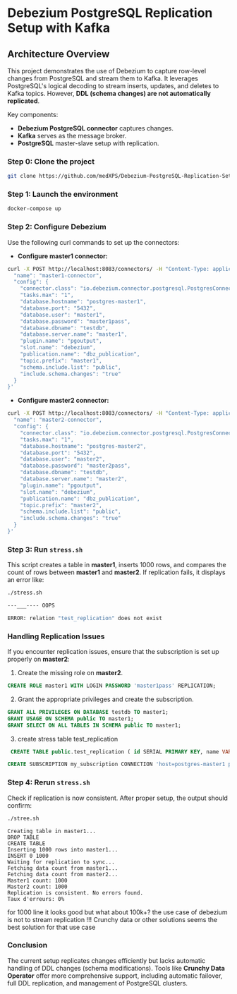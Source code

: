 
# Debezium PostgreSQL Replication Setup with Kafka

## Architecture Overview

This project demonstrates the use of Debezium to capture row-level changes from PostgreSQL and stream them to Kafka. It leverages PostgreSQL's logical decoding to stream inserts, updates, and deletes to Kafka topics. However, **DDL (schema changes) are not automatically replicated**.

Key components:
- **Debezium PostgreSQL connector** captures changes.
- **Kafka** serves as the message broker.
- **PostgreSQL** master-slave setup with replication.
### Step 0: Clone the project

```bash
git clone https://github.com/medXPS/Debezium-PostgreSQL-Replication-Setup-with-Kafka.git
```
  
### Step 1: Launch the environment

```bash
docker-compose up
```

### Step 2: Configure Debezium

Use the following curl commands to set up the connectors:

- **Configure master1 connector:**
```bash
curl -X POST http://localhost:8083/connectors/ -H "Content-Type: application/json" -d '{
  "name": "master1-connector",
  "config": {
    "connector.class": "io.debezium.connector.postgresql.PostgresConnector",
    "tasks.max": "1",
    "database.hostname": "postgres-master1",
    "database.port": "5432",
    "database.user": "master1",
    "database.password": "master1pass",
    "database.dbname": "testdb",
    "database.server.name": "master1",
    "plugin.name": "pgoutput",
    "slot.name": "debezium",
    "publication.name": "dbz_publication",
    "topic.prefix": "master1",
    "schema.include.list": "public",              
    "include.schema.changes": "true"             
  }
}'

```

- **Configure master2 connector:**
```bash
curl -X POST http://localhost:8083/connectors/ -H "Content-Type: application/json" -d '{
  "name": "master2-connector",
  "config": {
    "connector.class": "io.debezium.connector.postgresql.PostgresConnector",
    "tasks.max": "1",
    "database.hostname": "postgres-master2",
    "database.port": "5432",
    "database.user": "master2",
    "database.password": "master2pass",
    "database.dbname": "testdb",
    "database.server.name": "master2",
    "plugin.name": "pgoutput",
    "slot.name": "debezium",
    "publication.name": "dbz_publication",
    "topic.prefix": "master2",
    "schema.include.list": "public",           
    "include.schema.changes": "true"             
  }
}'

```

### Step 3: Run `stress.sh`

This script creates a table in **master1**, inserts 1000 rows, and compares the count of rows between **master1** and **master2**. If replication fails, it displays an error like:

```bash
./stress.sh

---___---- OOPS

ERROR: relation "test_replication" does not exist
```

### Handling Replication Issues

If you encounter replication issues, ensure that the subscription is set up properly on **master2**:
1. Create the missing role on **master2**.

```sql
CREATE ROLE master1 WITH LOGIN PASSWORD 'master1pass' REPLICATION;
```
2. Grant the appropriate privileges and create the subscription.

```sql
GRANT ALL PRIVILEGES ON DATABASE testdb TO master1;
GRANT USAGE ON SCHEMA public TO master1;
GRANT SELECT ON ALL TABLES IN SCHEMA public TO master1;
```
3. create stress table test_replication

```sql
 CREATE TABLE public.test_replication ( id SERIAL PRIMARY KEY, name VARCHAR(50), value INTEGER );
 ```

```sql
CREATE SUBSCRIPTION my_subscription CONNECTION 'host=postgres-master1 port=5432 user=master1 password=master1pass dbname=testdb' PUBLICATION dbz_publication;
```

### Step 4: Rerun `stress.sh`

Check if replication is now consistent. After proper setup, the output should confirm:



```bash
./stree.sh
```

```
Creating table in master1...
DROP TABLE
CREATE TABLE
Inserting 1000 rows into master1...
INSERT 0 1000
Waiting for replication to sync...
Fetching data count from master1...
Fetching data count from master2...
Master1 count: 1000
Master2 count: 1000
Replication is consistent. No errors found.
Taux d'erreurs: 0%
```

for 1000 line it looks good 
but what about 100k+?   the use case of debezium is not to stream replication  !!!  Crunchy data  or other solutions seems the best solution for that use case

### Conclusion

The current setup replicates changes efficiently but lacks automatic handling of DDL changes (schema modifications). Tools like **Crunchy Data Operator** offer more comprehensive support, including automatic failover, full DDL replication, and management of PostgreSQL clusters.
